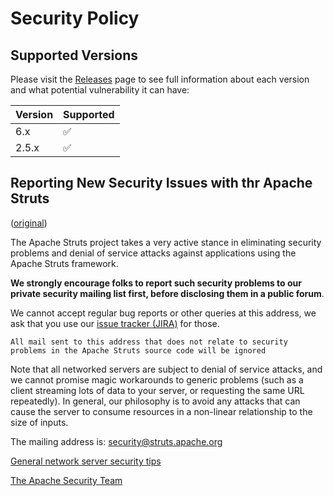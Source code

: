 # Security Policy

## Supported Versions

Please visit the [Releases](https://struts.apache.org/releases.html#prior-releases) page to see full information about each version 
and what potential vulnerability it can have:

| Version | Supported          |
|---------|--------------------|
| 6.x     | :white_check_mark: |
| 2.5.x   | :white_check_mark: |

## Reporting New Security Issues with thr Apache Struts

([original](https://struts.apache.org/security.html))

The Apache Struts project takes a very active stance in eliminating security problems
and denial of service attacks against applications using the Apache Struts framework.

**We strongly encourage folks to report such security problems to our private security mailing list first,
before disclosing them in a public forum**.

We cannot accept regular bug reports or other queries at this address, we ask that you use our
[issue tracker (JIRA)](https://issues.apache.org/jira/browse/WW) for those.

```
All mail sent to this address that does not relate to security problems in the Apache Struts source code will be ignored
```

Note that all networked servers are subject to denial of service attacks, and we cannot promise magic
workarounds to generic problems (such as a client streaming lots of data to your server, or requesting
the same URL repeatedly). In general, our philosophy is to avoid any attacks that can cause the server
to consume resources in a non-linear relationship to the size of inputs.

The mailing address is: [security@struts.apache.org](mailto:security@struts.apache.org)

[General network server security tips](http://httpd.apache.org/docs/trunk/misc/security_tips.html)

[The Apache Security Team](http://www.apache.org/security/)
